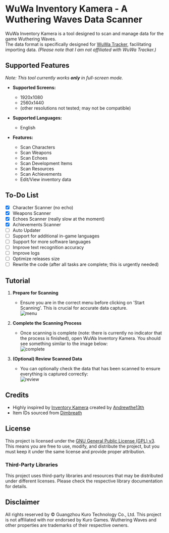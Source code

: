 # WuWa Inventory Kamera - A Wuthering Waves Data Scanner

WuWa Inventory Kamera is a tool designed to scan and manage data for the game Wuthering Waves.  
The data format is specifically designed for [WuWa Tracker](https://wuwatracker.com), facilitating importing data. *(Please note that I am not affiliated with WuWa Tracker.)*

## Supported Features
*Note: This tool currently works __only__ in full-screen mode.*

- **Supported Screens:**
  - 1920x1080
  - 2560x1440
  - (other resolutions not tested; may not be compatible)

- **Supported Languages:**
  - English

- **Features:**
  - Scan Characters
  - Scan Weapons
  - Scan Echoes
  - Scan Development Items
  - Scan Resources
  - Scan Achievements
  - Edit/View inventory data

## To-Do List
- [x] Character Scanner (no echo)
- [x] Weapons Scanner
- [x] Echoes Scanner (really slow at the moment)
- [x] Achievements Scanner
- [ ] Auto Updater
- [ ] Support for additional in-game languages
- [ ] Support for more software languages
- [ ] Improve text recognition accuracy
- [ ] Improve logs
- [ ] Optimize releases size
- [ ] Rewrite the code (after all tasks are complete; this is urgently needed)

## Tutorial

1. **Prepare for Scanning**
   - Ensure you are in the correct menu before clicking on 'Start Scanning'. This is crucial for accurate data capture.  
   ![menu](https://telegra.ph/file/12abde4d5ffdfb68c0142.png)

2. **Complete the Scanning Process**
   - Once scanning is complete (note: there is currently no indicator that the process is finished), open WuWa Inventory Kamera. You should see something similar to the image below:  
   ![complete](https://telegra.ph/file/a50eba86bcb813e82b919.png)

3. **(Optional) Review Scanned Data**
   - You can optionally check the data that has been scanned to ensure everything is captured correctly:  
   ![review](https://telegra.ph/file/f6c6f2790eb23aa7ce3b5.png)


## Credits
- Highly inspired by [Inventory Kamera](https://github.com/Andrewthe13th/Inventory_Kamera) created by [Andrewthe13th](https://github.com/Andrewthe13th)
- Item IDs sourced from [Dimbreath](https://github.com/Dimbreath)

## License
This project is licensed under the [GNU General Public License (GPL) v3](https://www.gnu.org/licenses/gpl-3.0.html).  
This means you are free to use, modify, and distribute the project, but you must keep it under the same license and provide proper attribution.

### Third-Party Libraries
This project uses third-party libraries and resources that may be distributed under different licenses. Please check the respective library documentation for details.

## Disclaimer
All rights reserved by © Guangzhou Kuro Technology Co., Ltd. This project is not affiliated with nor endorsed by Kuro Games. Wuthering Waves and other properties are trademarks of their respective owners.
